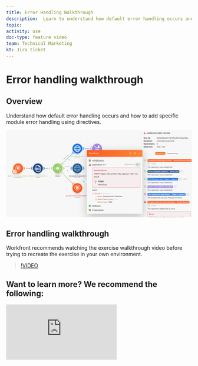 ```yaml
---
title: Error Handling Walkthrough
description:  Learn to understand how default error handling occurs and how to add specific module error handling using directives in [!DNL Adobe Workfront Fusion].
topic: 
activity: use
doc-type: feature video
team: Technical Marketing
kt: Jira ticket 
---
```

# Error handling walkthrough

## Overview

Understand how default error handling occurs and how to add specific module error handling using directives.

![An image of a scenario with error handling](assets/troubleshooting-and-error-handling-7.png)

## Error handling walkthrough

Workfront recommends watching the exercise walkthrough video before trying to recreate the exercise in your own environment.

>[!VIDEO](https://video.tv.adobe.com/v/335306/?quality=12)

## Want to learn more? We recommend the following:

![Workfront Fusion documentation](https://experienceleague.adobe.com/docs/workfront/using/adobe-workfront-fusion/workfront-fusion-2.html?lang=en)


